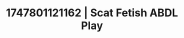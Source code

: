 ---
categories:
- Swimmer
- Erotic AI content
- Lip biting
- Heat of the moment
- Delicate restraint
image: /assets/images/1747801121162.jpg
layout: post
seo:
  description: Featured content with exclusive ABDL Play, Scat Fetish. HD images available.
  keywords: ABDL Play, Scat Fetish
  og_image: /assets/images/1747801121162.jpg
  schema_type: VisualArtwork
tags:
- '#1747801121162'
- Scat Fetish
- ABDL Play
title: 1747801121162 | Scat Fetish ABDL Play
---